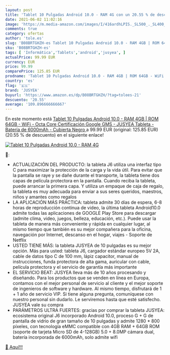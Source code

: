 ```yaml
---
layout: post
title: 'Tablet 10 Pulgadas Android 10.0 - RAM 4G con un 20.55 % de descuento'
date: 2021-06-02 11:02:16
image: 'https://m.media-amazon.com/images/I/416ardhLPIS._SL500_._SL400_.jpg'
comments: true
category: ofertas
author: 'tole.es'
slug: 'B08BRTGHZH-es Tablet 10 Pulgadas Android 10.0 - RAM 4GB | ROM 64GB -...'
sku: 'B08BRTGHZH-es'
tags: [ 'Informática','Tablets','android','jusyea', ]
actualPrice: 99.99 EUR
currency: EUR
price: 99.99
comparePrice: 125.85 EUR
prodname: 'Tablet 10 Pulgadas Android 10.0 - RAM 4GB | ROM 64GB - WiFi - Octa Core  Certificación Google GMS  - JUSYEA Tableta - Batería de 6000mAh - Cubierta  Negro '
country: 'es'
flag: '🇪🇸'
brand: 'JUSYEA'
buyurl: 'https://www.amazon.es/dp/B08BRTGHZH/?tag=tolees-21'
descuento: '20.55'
average: '109.896666666667'
---
```


En este momento está [Tablet 10 Pulgadas Android 10.0 - RAM 4GB | ROM 64GB - WiFi - Octa Core  Certificación Google GMS  - JUSYEA Tableta - Batería de 6000mAh - Cubierta  Negro ](https://www.amazon.es/dp/B08BRTGHZH/?tag=tolees-21) a 99.99 EUR (original: 125.85 EUR) (20.55 %  de descuento) en el siguiente enlace!

[![Tablet 10 Pulgadas Android 10.0 - RAM 4G](https://m.media-amazon.com/images/I/416ardhLPIS._SL500_._SL400_.jpg)](https://www.amazon.es/dp/B08BRTGHZH/?tag=tolees-21)

🔎:

- ACTUALIZACIÓN DEL PRODUCTO: la tableta J6 utiliza una interfaz tipo C para maximizar la protección de la carga y la vida útil. Para evitar que la pantalla se raye y se dañe durante el transporte, la tableta tiene dos capas de película protectora en la pantalla. Cuando reciba la tableta, puede arrancar la primera capa. Y utiliza un empaque de caja de regalo, la tableta es muy adecuada para enviar a sus seres queridos, maestros, niños y amantes como regalos
- LA APLICACIÓN MÁS PRÁCTICA: tableta admite 30 días de espera, 6-8 horas de reproducción continua de video, la última tableta Android10.0 admite todas las aplicaciones de GOOGLE Play Store para descargar (admite clima, video, juegos, belleza, educación, etc.). Puede usar la tableta de manera más conveniente y rápida en cualquier lugar, al mismo tiempo que también es su mejor compañera para la oficina, navegación por Internet, descanso en el hogar, viajes - Soporte de Netflix
- USTED TIENE MÁS: la tableta JUSYEA de 10 pulgadas es su mejor opción. Más para usted: tableta J6, cargador estándar europeo 5V 2A, cable de datos tipo C de 100 mm, lápiz capacitor, manual de instrucciones, funda protectora de alta gama, auricular con cable, película protectora y el servicio de garantía más importante
- EL SERVICIO BEAT: JUSYEA lleva más de 10 años procesando y diseñando. Para los productos que se venden en línea en Europa, contamos con el mejor personal de servicio al cliente y el mejor soporte de ingenieros de software y hardware. Al mismo tiempo, disfrutará de 1 + 1 año de servicio VIP. Si tiene alguna pregunta, comuníquese con nuestro personal sin dudarlo. Le serviremos hasta que esté satisfecho. JUSYEA vale su compra
- PARÁMETROS ULTRA FUERTES: gracias por comprar la tableta JUSYEA: ecosistema original J6 incorporado Android 10.0, proceso G + G de pantalla de vidrio de gran tamaño de 10 pulgadas y admite 1280 * 800 píxeles, con tecnología eMMC compatible con 4GB RAM + 64GB ROM (soporte de tarjeta Micro SD de 4-128GB) 5.0 + 8.0MP cámara dual, batería incorporada de 6000mAh, solo admite wifi

[🛒 Aquí!!!](https://www.amazon.es/dp/B08BRTGHZH/?tag=tolees-21)
